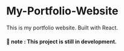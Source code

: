 # My-Portfolio-Website
This is my portfolio website. Built with React.


#### 📓 note : This project is still in development.
